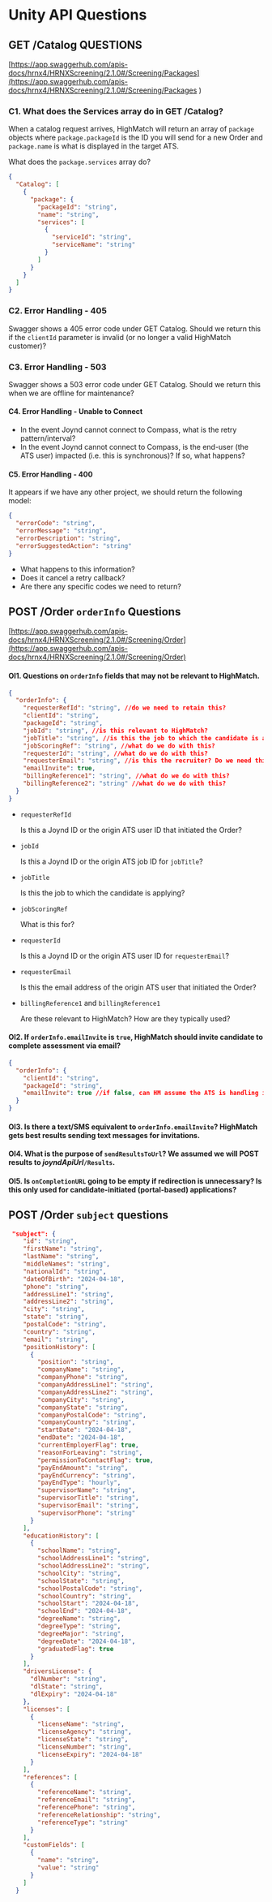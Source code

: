 <script src="https://cdn.jsdelivr.net/npm/mermaid/dist/mermaid.min.js"></script>
<script>
    mermaid.initialize({startOnLoad:true});
    mermaid.run({
      querySelector: '.language-mermaid',
    });
</script>


# Unity API Questions

## GET /Catalog QUESTIONS 

[https://app.swaggerhub.com/apis-docs/hrnx4/HRNXScreening/2.1.0#/Screening/Packages](https://app.swaggerhub.com/apis-docs/hrnx4/HRNXScreening/2.1.0#/Screening/Packages )

### C1. What does the Services array do in GET /Catalog?

When a catalog request arrives, HighMatch will return an array of `package` objects where `package.packageId` is the ID you will send for a new Order and `package.name` is what is displayed in the target ATS.

What does the `package.services` array do?

```json
{
  "Catalog": [
    {
      "package": {
        "packageId": "string",
        "name": "string",
        "services": [
          {
            "serviceId": "string",
            "serviceName": "string"
          }
        ]
      }
    }
  ]
}
```

### C2. Error Handling - 405

Swagger shows a 405 error code under GET Catalog. Should we return this if the `clientId` parameter is invalid (or no longer a valid HighMatch customer)?

### C3. Error Handling - 503

Swagger shows a 503 error code under GET Catalog. Should we return this when we are offline for maintenance?

#### C4. Error Handling - Unable to Connect

-  In the event Joynd cannot connect to Compass, what is the retry pattern/interval? 
-  In the event Joynd cannot connect to Compass, is the end-user (the ATS user) impacted (i.e. this is synchronous)? If so, what happens?

#### C5. Error Handling - 400

It appears if we have any other project, we should return the following model:

```json
{
  "errorCode": "string",
  "errorMessage": "string",
  "errorDescription": "string",
  "errorSuggestedAction": "string"
}
```

-  What happens to this information?
-  Does it cancel a retry callback? 
-  Are there any specific codes we need to return?

## POST /Order `orderInfo` Questions

[https://app.swaggerhub.com/apis-docs/hrnx4/HRNXScreening/2.1.0#/Screening/Order](https://app.swaggerhub.com/apis-docs/hrnx4/HRNXScreening/2.1.0#/Screening/Order)

#### OI1. Questions on `orderInfo` fields that may not be relevant to HighMatch.

```json
{
  "orderInfo": {
    "requesterRefId": "string", //do we need to retain this?
    "clientId": "string", 
    "packageId": "string",
    "jobId": "string", //is this relevant to HighMatch?
    "jobTitle": "string", //is this the job to which the candidate is apply?
    "jobScoringRef": "string", //what do we do with this?
    "requesterId": "string", //what do we do with this?
    "requesterEmail": "string", //is this the recruiter? Do we need this?
    "emailInvite": true,
    "billingReference1": "string", //what do we do with this?
    "billingReference2": "string" //what do we do with this?
  }
}
```

-  `requesterRefId` 

   Is this a Joynd ID or the origin ATS user ID that initiated the Order?

-  `jobId` 

   Is this a Joynd ID or the origin ATS job ID for `jobTitle`?

-  `jobTitle` 

   Is this the job to which the candidate is applying?

-  `jobScoringRef`

   What is this for?

-  `requesterId`

   Is this a Joynd ID or the origin ATS user ID for `requesterEmail`?

-  `requesterEmail`

   Is this the email address of the origin ATS user that initiated the Order?

-  `billingReference1` and `billingReference1` 

   Are these relevant to HighMatch? How are they typically used?

#### OI2. If `orderInfo.emailInvite` is `true`, HighMatch should invite candidate to complete assessment via email?

```json
{
  "orderInfo": {
    "clientId": "string", 
    "packageId": "string",
    "emailInvite": true //if false, can HM assume the ATS is handling invitation?
  }
}
```

#### OI3. Is there a text/SMS equivalent to `orderInfo.emailInvite`? HighMatch gets best results sending text messages for invitations.

#### OI4. What is the purpose of `sendResultsToUrl`? We assumed we will POST results to *joyndApiUrl*`/Results`.

#### OI5. Is `onCompletionURL` going to be empty if redirection is unnecessary? Is this only used for candidate-initiated (portal-based) applications?

## POST /Order `subject` questions

```json
 "subject": {
    "id": "string",
    "firstName": "string",
    "lastName": "string",
    "middleNames": "string",
    "nationalId": "string",
    "dateOfBirth": "2024-04-18",
    "phone": "string",
    "addressLine1": "string",
    "addressLine2": "string",
    "city": "string",
    "state": "string",
    "postalCode": "string",
    "country": "string",
    "email": "string",
    "positionHistory": [
      {
        "position": "string",
        "companyName": "string",
        "companyPhone": "string",
        "companyAddressLine1": "string",
        "companyAddressLine2": "string",
        "companyCity": "string",
        "companyState": "string",
        "companyPostalCode": "string",
        "companyCountry": "string",
        "startDate": "2024-04-18",
        "endDate": "2024-04-18",
        "currentEmployerFlag": true,
        "reasonForLeaving": "string",
        "permissionToContactFlag": true,
        "payEndAmount": "string",
        "payEndCurrency": "string",
        "payEndType": "hourly",
        "supervisorName": "string",
        "supervisorTitle": "string",
        "supervisorEmail": "string",
        "supervisorPhone": "string"
      }
    ],
    "educationHistory": [
      {
        "schoolName": "string",
        "schoolAddressLine1": "string",
        "schoolAddressLine2": "string",
        "schoolCity": "string",
        "schoolState": "string",
        "schoolPostalCode": "string",
        "schoolCountry": "string",
        "schoolStart": "2024-04-18",
        "schoolEnd": "2024-04-18",
        "degreeName": "string",
        "degreeType": "string",
        "degreeMajor": "string",
        "degreeDate": "2024-04-18",
        "graduatedFlag": true
      }
    ],
    "driversLicense": {
      "dlNumber": "string",
      "dlState": "string",
      "dlExpiry": "2024-04-18"
    },
    "licenses": [
      {
        "licenseName": "string",
        "licenseAgency": "string",
        "licenseState": "string",
        "licenseNumber": "string",
        "licenseExpiry": "2024-04-18"
      }
    ],
    "references": [
      {
        "referenceName": "string",
        "referenceEmail": "string",
        "referencePhone": "string",
        "referenceRelationship": "string",
        "referenceType": "string"
      }
    ],
    "customFields": [
      {
        "name": "string",
        "value": "string"
      }
    ]
  }
```

